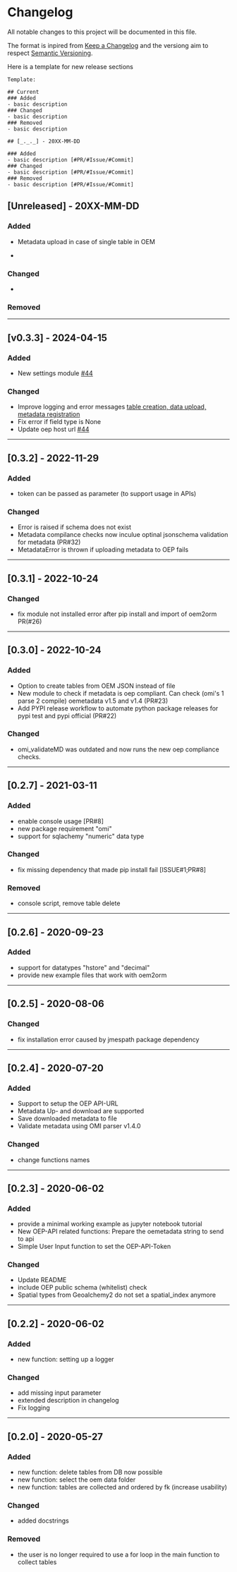 # Changelog

All notable changes to this project will be documented in this file.

The format is inpired from [Keep a Changelog](http://keepachangelog.com/en/1.0.0/)
and the versiong aim to respect [Semantic Versioning](http://semver.org/spec/v2.0.0.html).

Here is a template for new release sections

```
Template:

## Current
### Added
- basic description
### Changed
- basic description
### Removed
- basic description

## [_._._] - 20XX-MM-DD

### Added
- basic description [#PR/#Issue/#Commit]
### Changed
- basic description [#PR/#Issue/#Commit]
### Removed
- basic description [#PR/#Issue/#Commit]
```

## [Unreleased] - 20XX-MM-DD

### Added
- Metadata upload in case of single table in OEM

-

### Changed

-

### Removed

______________________________________________________________________

## [v0.3.3] - 2024-04-15

### Added

- New settings module [#44](https://github.com/OpenEnergyPlatform/oem2orm/pull/44)

### Changed

- Improve logging and error messages [table creation, data upload, metadata registration](#38)
- Fix error if field type is None
- Update oep host url [#44](https://github.com/OpenEnergyPlatform/oem2orm/pull/44)

______________________________________________________________________

## [0.3.2] - 2022-11-29

### Added

- token can be passed as parameter (to support usage in APIs)

### Changed

- Error is raised if schema does not exist
- Metadata compilance checks now inculue optinal jsonschema validation for metadata (PR#32)
- MetadataError is thrown if uploading metadata to OEP fails

______________________________________________________________________

## [0.3.1] - 2022-10-24

### Changed

- fix module not installed error after pip install and import of oem2orm PR(#26)

______________________________________________________________________

## [0.3.0] - 2022-10-24

### Added

- Option to create tables from OEM JSON instead of file
- New module to check if metadata is oep compliant. Can check (omi's 1 parse 2 compile) oemetadata v1.5 and v1.4 (PR#23)
- Add PYPI release workflow to automate python package releases for pypi test and pypi official (PR#22)

### Changed

- omi_validateMD was outdated and now runs the new oep compliance checks.  

______________________________________________________________________

## [0.2.7] - 2021-03-11

### Added

- enable console usage [PR#8]
- new package requirement "omi"
- support for sqlachemy "numeric" data type

### Changed

- fix missing dependency that made pip install fail [ISSUE#1;PR#8]

### Removed

- console script, remove table delete

______________________________________________________________________

## [0.2.6] - 2020-09-23

### Added

- support for datatypes "hstore" and "decimal"
- provide new example files that work with oem2orm

______________________________________________________________________

## [0.2.5] - 2020-08-06

### Changed

- fix installation error caused by jmespath package dependency

______________________________________________________________________

## [0.2.4] - 2020-07-20

### Added

- Support to setup the OEP API-URL
- Metadata Up- and download are supported
- Save downloaded metadata to file
- Validate metadata using OMI parser v1.4.0

### Changed

- change functions names

______________________________________________________________________

## [0.2.3] - 2020-06-02

### Added

- provide a minimal working example as jupyter notebook tutorial
- New OEP-API related functions: Prepare the oemetadata string to send to api
- Simple User Input function to set the OEP-API-Token

### Changed

- Update README
- include OEP public schema (whitelist) check
- Spatial types from Geoalchemy2 do not set a spatial_index anymore

______________________________________________________________________

## [0.2.2] - 2020-06-02

### Added

- new function: setting up a logger

### Changed

- add missing input parameter
- extended description in changelog
- Fix logging

______________________________________________________________________

## [0.2.0] - 2020-05-27

### Added

- new function: delete tables from DB now possible
- new function: select the oem data folder
- new function: tables are collected and ordered by fk (increase usability)

### Changed

- added docstrings

### Removed

- the user is no longer required to use a for loop in the main function to collect tables
